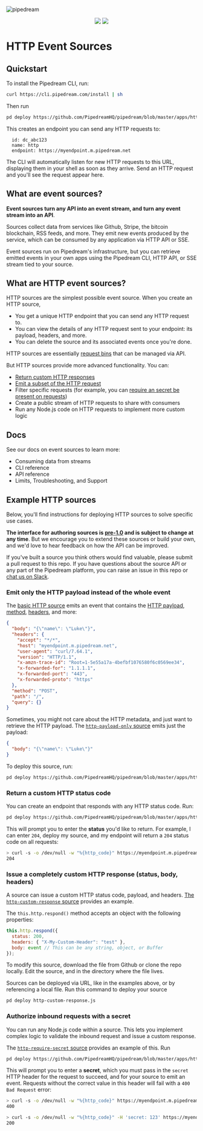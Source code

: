 ![pipedream](https://i.ibb.co/hB42XLK/github2.png)

<p align="center">
  <img src="https://img.shields.io/badge/-Join%20us%20on%20Slack-green?logo=slack&logoColor=34d28B&labelColor=150d11&color=34d28B&logoWidth=18&link=https%3A%2F%2Fpipedream.com%2Fcommunity&link=https%3A%2F%2Fpipedream.com%2Fcommunity)](https://pipedream.com/community">
  <img src="https://img.shields.io/twitter/follow/pipedream?label=Follow%20%40pipedream&style=social">
</p>

# HTTP Event Sources

## Quickstart

To install the Pipedream CLI, run:

```bash
curl https://cli.pipedream.com/install | sh
```

Then run

```bash
pd deploy https://github.com/PipedreamHQ/pipedream/blob/master/apps/http/http.js
```

This creates an endpoint you can send any HTTP requests to:

```text
  id: dc_abc123
  name: http
  endpoint: https://myendpoint.m.pipedream.net
```

The CLI will automatically listen for new HTTP requests to this URL, displaying them in your shell as soon as they arrive. Send an HTTP request and you'll see the request appear here.

## What are event sources?

**Event sources turn any API into an event stream, and turn any event stream into an API**.

Sources collect data from services like Github, Stripe, the bitcoin blockchain, RSS feeds, and more. They emit new events produced by the service, which can be consumed by any application via HTTP API or SSE.

Event sources run on Pipedream's infrastructure, but you can retrieve emitted events in your own apps using the Pipedream CLI, HTTP API, or SSE stream tied to your source.

## What are HTTP event sources?

HTTP sources are the simplest possible event source. When you create an HTTP source,

- You get a unique HTTP endpoint that you can send any HTTP request to.
- You can view the details of any HTTP request sent to your endpoint: its payload, headers, and more.
- You can delete the source and its associated events once you're done.

HTTP sources are essentially [request bins](https://requestbin.com) that can be managed via API.

But HTTP sources provide more advanced functionality. You can:

- [Return custom HTTP responses](#issue-a-completely-custom-http-response-status-body-headers)
- [Emit a subset of the HTTP request](#emit-only-the-http-payload-instead-of-the-whole-event)
- Filter specific requests (for example, you can [require an secret be present on requests](#authorize-inbound-requests-with-a-secret))
- Create a public stream of HTTP requests to share with consumers
- Run any Node.js code on HTTP requests to implement more custom logic

## Docs

See our docs on event sources to learn more:

- Consuming data from streams
- CLI reference
- API reference
- Limits, Troubleshooting, and Support

## Example HTTP sources

Below, you'll find instructions for deploying HTTP sources to solve specific use cases.

**The interface for authoring sources is [pre-1.0](https://semver.org/#spec-item-4) and is subject to change at any time**. But we encourage you to extend these sources or build your own, and we'd love to hear feedback on how the API can be improved.

If you've built a source you think others would find valuable, please submit a pull request to this repo. If you have questions about the source API or any part of the Pipedream platform, you can raise an issue in this repo or [chat us on Slack](https://pipedream.com/community).

### Emit only the HTTP payload instead of the whole event

The [basic HTTP source](http.js) emits an event that contains the [HTTP payload](https://requestbin.com/blog/working-with-webhooks/#http-payload-body), [method](https://requestbin.com/blog/working-with-webhooks/#http-methods-get-and-post), [headers](https://requestbin.com/blog/working-with-webhooks/#http-header), and more:

```json
{
  "body": "{\"name\": \"Luke\"}",
  "headers": {
    "accept": "*/*",
    "host": "myendpoint.m.pipedream.net",
    "user-agent": "curl/7.64.1",
    "version": "HTTP/1.1",
    "x-amzn-trace-id": "Root=1-5e55a17a-4befbf1076580f6c0569ee34",
    "x-forwarded-for": "1.1.1.1",
    "x-forwarded-port": "443",
    "x-forwarded-proto": "https"
  },
  "method": "POST",
  "path": "/",
  "query": {}
}
```

Sometimes, you might not care about the HTTP metadata, and just want to retrieve the HTTP payload. The [`http-payload-only` source](http-payload-only.js) emits just the payload:

```json
{
  "body": "{\"name\": \"Luke\"}"
}
```

To deploy this source, run:

```bash
pd deploy https://github.com/PipedreamHQ/pipedream/blob/master/apps/http/http-payload-only.js
```

### Return a custom HTTP status code

You can create an endpoint that responds with any HTTP status code. Run:

```bash
pd deploy https://github.com/PipedreamHQ/pipedream/blob/master/apps/http/http-custom-status-code.js
```

This will prompt you to enter the **status** you'd like to return. For example, I can enter `204`, deploy my source, and my endpoint will return a `204` status code on all requests:

```bash
> curl -s -o /dev/null -w "%{http_code}" https://myendpoint.m.pipedream.net
204
```

### Issue a completely custom HTTP response (status, body, headers)

A source can issue a custom HTTP status code, payload, and headers. [The `http-custom-response` source](http-custom-response.js) provides an example.

The `this.http.respond()` method accepts an object with the following properties:

```javascript
this.http.respond({
  status: 200,
  headers: { "X-My-Custom-Header": "test" },
  body: event // This can be any string, object, or Buffer
});
```

To modify this source, download the file from Github or clone the repo locally. Edit the source, and in the directory where the file lives.

Sources can be deployed via URL, like in the examples above, or by referencing a local file. Run this command to deploy your source

```bash
pd deploy http-custom-response.js
```

### Authorize inbound requests with a secret

You can run any Node.js code within a source. This lets you implement complex logic to validate the inbound request and issue a custom response.

The [`http-require-secret` source](http-require-secret.js) provides an example of this. Run

```bash
pd deploy https://github.com/PipedreamHQ/pipedream/blob/master/apps/http/http-require-secret.js
```

This will prompt you to enter a **secret**, which you must pass in the `secret` HTTP header for the request to succeed, and for your source to emit an event. Requests without the correct value in this header will fail with a `400 Bad Request` error:

```bash
> curl -s -o /dev/null -w "%{http_code}" https://myendpoint.m.pipedream.net
400

> curl -s -o /dev/null -w "%{http_code}" -H 'secret: 123' https://myendpoint.m.pipedream.net
200
```
